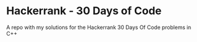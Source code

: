 # Hackerrank - 30 Days of Code
A repo with my solutions for the Hackerrank 30 Days Of Code problems in C++
